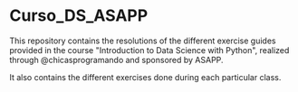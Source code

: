 # Curso_DS_ASAPP

This repository contains the resolutions of the different exercise guides provided in the course "Introduction to Data Science with Python", realized through @chicasprogramando and sponsored by ASAPP.

It also contains the different exercises done during each particular class.
